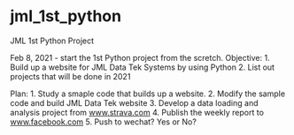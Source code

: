 # jml_1st_python
JML 1st Python Project 

Feb 8, 2021 - start the 1st Python project from the scretch. 
Objective: 
    1. Build up a website for JML Data Tek Systems by using Python
    2. List out projects that will be done in 2021
    
Plan:
    1. Study a smaple code that builds up a website.
    2. Modify the sample code and build JML Data Tek website
    3. Develop a data loading and analysis project from www.strava.com
    4. Publish the weekly report to www.facebook.com
    5. Push to wechat? Yes or No?
       
